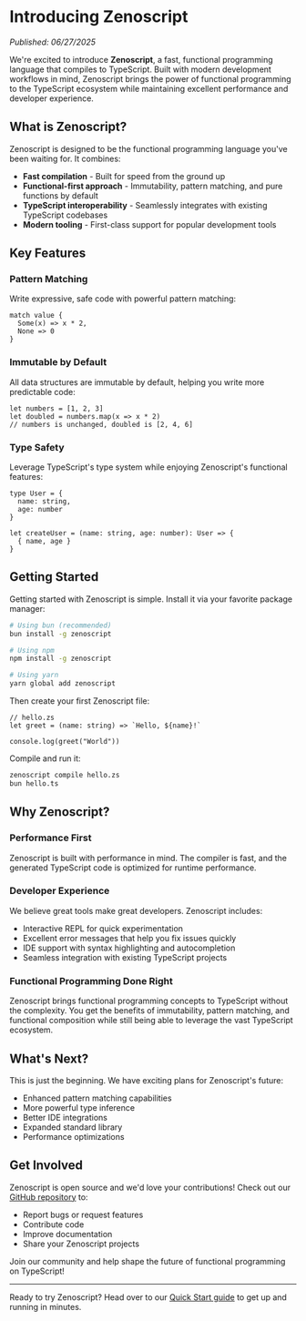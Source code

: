 # Introducing Zenoscript

*Published: 06/27/2025*

We're excited to introduce **Zenoscript**, a fast, functional programming language that compiles to TypeScript. Built with modern development workflows in mind, Zenoscript brings the power of functional programming to the TypeScript ecosystem while maintaining excellent performance and developer experience.

## What is Zenoscript?

Zenoscript is designed to be the functional programming language you've been waiting for. It combines:

- **Fast compilation** - Built for speed from the ground up
- **Functional-first approach** - Immutability, pattern matching, and pure functions by default  
- **TypeScript interoperability** - Seamlessly integrates with existing TypeScript codebases
- **Modern tooling** - First-class support for popular development tools

## Key Features

### Pattern Matching
Write expressive, safe code with powerful pattern matching:

```zenoscript
match value {
  Some(x) => x * 2,
  None => 0
}
```

### Immutable by Default
All data structures are immutable by default, helping you write more predictable code:

```zenoscript
let numbers = [1, 2, 3]
let doubled = numbers.map(x => x * 2)
// numbers is unchanged, doubled is [2, 4, 6]
```

### Type Safety
Leverage TypeScript's type system while enjoying Zenoscript's functional features:

```zenoscript
type User = {
  name: string,
  age: number
}

let createUser = (name: string, age: number): User => {
  { name, age }
}
```

## Getting Started

Getting started with Zenoscript is simple. Install it via your favorite package manager:

```bash
# Using bun (recommended)
bun install -g zenoscript

# Using npm
npm install -g zenoscript

# Using yarn
yarn global add zenoscript
```

Then create your first Zenoscript file:

```zenoscript
// hello.zs
let greet = (name: string) => `Hello, ${name}!`

console.log(greet("World"))
```

Compile and run it:

```bash
zenoscript compile hello.zs
bun hello.ts
```

## Why Zenoscript?

### Performance First
Zenoscript is built with performance in mind. The compiler is fast, and the generated TypeScript code is optimized for runtime performance.

### Developer Experience
We believe great tools make great developers. Zenoscript includes:
- Interactive REPL for quick experimentation
- Excellent error messages that help you fix issues quickly
- IDE support with syntax highlighting and autocompletion
- Seamless integration with existing TypeScript projects

### Functional Programming Done Right
Zenoscript brings functional programming concepts to TypeScript without the complexity. You get the benefits of immutability, pattern matching, and functional composition while still being able to leverage the vast TypeScript ecosystem.

## What's Next?

This is just the beginning. We have exciting plans for Zenoscript's future:

- Enhanced pattern matching capabilities
- More powerful type inference
- Better IDE integrations
- Expanded standard library
- Performance optimizations

## Get Involved

Zenoscript is open source and we'd love your contributions! Check out our [GitHub repository](https://github.com/zenoscript/zenoscript) to:

- Report bugs or request features
- Contribute code
- Improve documentation
- Share your Zenoscript projects

Join our community and help shape the future of functional programming on TypeScript!

---

Ready to try Zenoscript? Head over to our [Quick Start guide](/docs/quickstart) to get up and running in minutes.